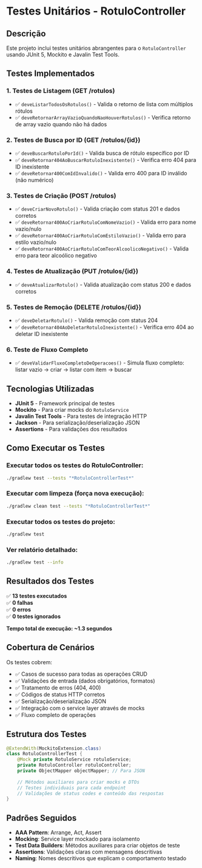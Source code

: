 # Testes Unitários - RotuloController

## Descrição
Este projeto inclui testes unitários abrangentes para o `RotuloController` usando JUnit 5, Mockito e Javalin Test Tools.

## Testes Implementados

### 1. **Testes de Listagem (GET /rotulos)**
- ✅ `deveListarTodosOsRotulos()` - Valida o retorno de lista com múltiplos rótulos
- ✅ `deveRetornarArrayVazioQuandoNaoHouverRotulos()` - Verifica retorno de array vazio quando não há dados

### 2. **Testes de Busca por ID (GET /rotulos/{id})**
- ✅ `deveBuscarRotuloPorId()` - Valida busca de rótulo específico por ID
- ✅ `deveRetornar404AoBuscarRotuloInexistente()` - Verifica erro 404 para ID inexistente
- ✅ `deveRetornar400ComIdInvalido()` - Valida erro 400 para ID inválido (não numérico)

### 3. **Testes de Criação (POST /rotulos)**
- ✅ `deveCriarNovoRotulo()` - Valida criação com status 201 e dados corretos
- ✅ `deveRetornar400AoCriarRotuloComNomeVazio()` - Valida erro para nome vazio/nulo
- ✅ `deveRetornar400AoCriarRotuloComEstiloVazio()` - Valida erro para estilo vazio/nulo
- ✅ `deveRetornar400AoCriarRotuloComTeorAlcoolicoNegativo()` - Valida erro para teor alcoólico negativo

### 4. **Testes de Atualização (PUT /rotulos/{id})**
- ✅ `deveAtualizarRotulo()` - Valida atualização com status 200 e dados corretos

### 5. **Testes de Remoção (DELETE /rotulos/{id})**
- ✅ `deveDeletarRotulo()` - Valida remoção com status 204
- ✅ `deveRetornar404AoDeletarRotuloInexistente()` - Verifica erro 404 ao deletar ID inexistente

### 6. **Teste de Fluxo Completo**
- ✅ `deveValidarFluxoCompletoDeOperacoes()` - Simula fluxo completo: listar vazio → criar → listar com item → buscar

## Tecnologias Utilizadas

- **JUnit 5** - Framework principal de testes
- **Mockito** - Para criar mocks do `RotuloService`
- **Javalin Test Tools** - Para testes de integração HTTP
- **Jackson** - Para serialização/deserialização JSON
- **Assertions** - Para validações dos resultados

## Como Executar os Testes

### Executar todos os testes do RotuloController:
```bash
./gradlew test --tests "*RotuloControllerTest*"
```

### Executar com limpeza (força nova execução):
```bash
./gradlew clean test --tests "*RotuloControllerTest*"
```

### Executar todos os testes do projeto:
```bash
./gradlew test
```

### Ver relatório detalhado:
```bash
./gradlew test --info
```

## Resultados dos Testes

✅ **13 testes executados**  
✅ **0 falhas**  
✅ **0 erros**  
✅ **0 testes ignorados**  

**Tempo total de execução: ~1.3 segundos**

## Cobertura de Cenários

Os testes cobrem:
- ✅ Casos de sucesso para todas as operações CRUD
- ✅ Validações de entrada (dados obrigatórios, formatos)
- ✅ Tratamento de erros (404, 400)
- ✅ Códigos de status HTTP corretos
- ✅ Serialização/deserialização JSON
- ✅ Integração com o service layer através de mocks
- ✅ Fluxo completo de operações

## Estrutura dos Testes

```java
@ExtendWith(MockitoExtension.class)
class RotuloControllerTest {
    @Mock private RotuloService rotuloService;
    private RotuloController rotuloController;
    private ObjectMapper objectMapper; // Para JSON
    
    // Métodos auxiliares para criar mocks e DTOs
    // Testes individuais para cada endpoint
    // Validações de status codes e conteúdo das respostas
}
```

## Padrões Seguidos

- **AAA Pattern**: Arrange, Act, Assert
- **Mocking**: Service layer mockado para isolamento
- **Test Data Builders**: Métodos auxiliares para criar objetos de teste
- **Assertions**: Validações claras com mensagens descritivas
- **Naming**: Nomes descritivos que explicam o comportamento testado 